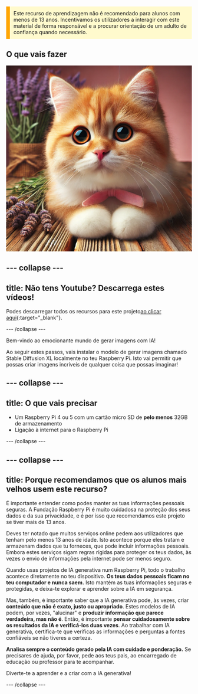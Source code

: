 <p style='border-left: solid; border-width:10px; border-color: #FFA500; background-color: #FFFACD; padding: 10px;'>
Este recurso de aprendizagem não é recomendado para alunos com menos de 13 anos. Incentivamos os utilizadores a interagir com este material de forma responsável e a procurar orientação de um adulto de confiança quando necessário.
</p>

## O que vais fazer

![A imagem mostra um plano próximo de um gatinho fofo laranja e branco com olhos grandes, expressivos e um nariz cor-de-rosa. O gatinho descansa sobre uma superfície de madeira com as patas enfiadas para baixo, usa um laço cor-de-rosa à volta do pescoço. Atrás do gatinho, há ramos de alfazema num pacote rústico e envolvido em serapilheira, adicionando um fundo suave e natural à cena. A iluminação é quente, realça o pelo macio do gatinho e cria uma atmosfera aconchegante e serena.](images/cat.jpg)

## --- collapse ---

## title: Não tens Youtube? Descarrega estes vídeos!

Podes descarregar todos os recursos para este projeto[ao clicar aqui](https://rpf.io/p/en/ai-images-on-pi-go){:target="_blank"}.

\--- /collapse ---

Bem-vindo ao emocionante mundo de gerar imagens com IA!

Ao seguir estes passos, vais instalar o modelo de gerar imagens chamado Stable Diffusion XL localmente no teu Raspberry Pi. Isto vai permitir que possas criar imagens incríveis de qualquer coisa que possas imaginar!

## --- collapse ---

## title: O que vais precisar

- Um Raspberry Pi 4 ou 5 com um cartão micro SD de **pelo menos** 32GB de armazenamento
- Ligação à internet para o Raspberry Pi

\--- /collapse ---

## --- collapse ---

## title: Porque recomendamos que os alunos mais velhos usem este recurso?

É importante entender como podes manter as tuas informações pessoais seguras. A Fundação Raspberry Pi é muito cuidadosa na proteção dos seus dados e da sua privacidade, e é por isso que recomendamos este projeto se tiver mais de 13 anos.

Deves ter notado que muitos serviços online pedem aos utilizadores que tenham pelo menos 13 anos de idade. Isto acontece porque eles tratam e armazenam dados que tu forneces, que pode incluir informações pessoais. Embora estes serviços sigam regras rígidas para proteger os teus dados, às vezes o envio de informações pela internet pode ser menos seguro.

Quando usas projetos de IA generativa num Raspberry Pi, todo o trabalho acontece diretamente no teu dispositivo. **Os teus dados pessoais ficam no teu computador e nunca saem.** Isto mantém as tuas informações seguras e protegidas, e deixa-te explorar e aprender sobre a IA em segurança.

Mas, também, é importante saber que a IA generativa pode, às vezes, criar **conteúdo que não é exato, justo ou apropriado**. Estes modelos de IA podem, por vezes, "alucinar" e **produzir informação que parece verdadeira, mas não é**. Então, é importante **pensar cuidadosamente sobre os resultados da IA e verificá-los duas vezes**. Ao trabalhar com IA generativa, certifica-te que verificas as informações e perguntas a fontes confiáveis se não tiveres a certeza.

**Analisa sempre o conteúdo gerado pela IA com cuidado e ponderação.** Se precisares de ajuda, por favor, pede aos teus pais, ao encarregado de educação ou professor para te acompanhar.

Diverte-te a aprender e a criar com a IA generativa!

\--- /collapse ---
